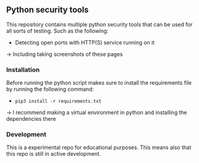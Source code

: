 ## Python security tools
This repository contains multiple python security tools that can be used for all sorts of testing. Such as the following:
- Detecting open ports with HTTP(S) service running on it

-> Including taking screenshots of these pages

### Installation
Before running the python script makes sure to install the requirements file by running the following command:
- `pip3 install -r requirements.txt`

-> I recommend making a virtual environment in python and installing the dependencies there

### Development
This is a experimental repo for educational purposes. This means also that this repo is still in active development.
